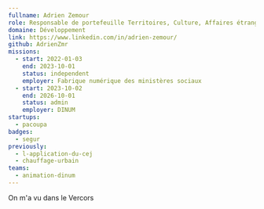 ```yaml
---
fullname: Adrien Zemour
role: Responsable de portefeuille Territoires, Culture, Affaires étrangères
domaine: Développement
link: https://www.linkedin.com/in/adrien-zemour/
github: AdrienZmr
missions:
  - start: 2022-01-03
    end: 2023-10-01
    status: independent
    employer: Fabrique numérique des ministères sociaux
  - start: 2023-10-02
    end: 2026-10-01
    status: admin
    employer: DINUM
startups:
  - pacoupa
badges:
  - segur
previously:
  - l-application-du-cej
  - chauffage-urbain
teams:
  - animation-dinum
---
```

On m'a vu dans le Vercors